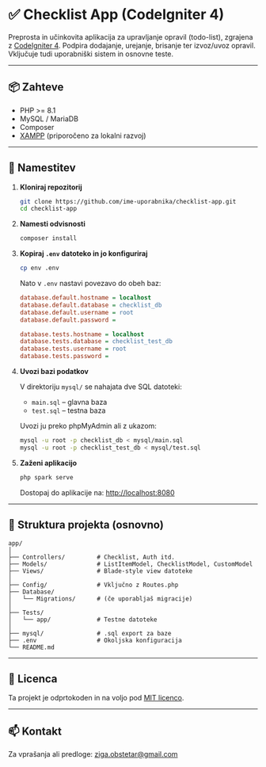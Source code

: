 # ✅ Checklist App (CodeIgniter 4)

Preprosta in učinkovita aplikacija za upravljanje opravil (todo-list), zgrajena z [CodeIgniter 4](https://codeigniter.com/). Podpira dodajanje, urejanje, brisanje ter izvoz/uvoz opravil. Vključuje tudi uporabniški sistem in osnovne teste.

---

## 📦 Zahteve

- PHP >= 8.1
- MySQL / MariaDB
- Composer
- [XAMPP](https://www.apachefriends.org/) (priporočeno za lokalni razvoj)

---

## 🚀 Namestitev

1. **Kloniraj repozitorij**
   ```bash
   git clone https://github.com/ime-uporabnika/checklist-app.git
   cd checklist-app
   ```

2. **Namesti odvisnosti**
   ```bash
   composer install
   ```

3. **Kopiraj `.env` datoteko in jo konfiguriraj**
   ```bash
   cp env .env
   ```

   Nato v `.env` nastavi povezavo do obeh baz:

   ```ini
   database.default.hostname = localhost
   database.default.database = checklist_db
   database.default.username = root
   database.default.password =

   database.tests.hostname = localhost
   database.tests.database = checklist_test_db
   database.tests.username = root
   database.tests.password =
   ```

4. **Uvozi bazi podatkov**

   V direktoriju `mysql/` se nahajata dve SQL datoteki:

   - `main.sql` – glavna baza
   - `test.sql` – testna baza

   Uvozi ju preko phpMyAdmin ali z ukazom:
   ```bash
   mysql -u root -p checklist_db < mysql/main.sql
   mysql -u root -p checklist_test_db < mysql/test.sql
   ```

5. **Zaženi aplikacijo**
   ```bash
   php spark serve
   ```

   Dostopaj do aplikacije na: [http://localhost:8080](http://localhost:8080)

---

## 📁 Struktura projekta (osnovno)

```
app/
│
├── Controllers/         # Checklist, Auth itd.
├── Models/              # ListItemModel, ChecklistModel, CustomModel
├── Views/               # Blade-style view datoteke
│
├── Config/              # Vključno z Routes.php
├── Database/
│   └── Migrations/      # (če uporabljaš migracije)
│
├── Tests/
│   └── app/             # Testne datoteke
│
├── mysql/               # .sql export za baze
├── .env                 # Okoljska konfiguracija
└── README.md
```

---

## 🪪 Licenca

Ta projekt je odprtokoden in na voljo pod [MIT licenco](LICENSE).

---

## 📫 Kontakt

Za vprašanja ali predloge: [ziga.obstetar@gmail.com](mailto:ziga.obstetar@gmail.com)
